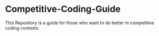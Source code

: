 # Competitive-Coding-Guide
This Repository is a guide for those who want to do better in competitive coding contests.
